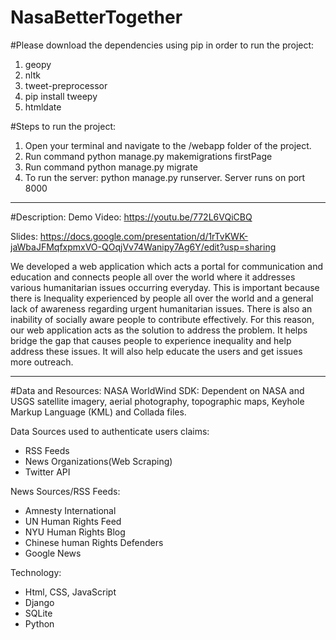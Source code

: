 # NasaBetterTogether

#Please download the dependencies using pip in order to run the project:
1. geopy
2. nltk
3. tweet-preprocessor
4. pip install tweepy
5. htmldate

#Steps to run the project:
1. Open your terminal and navigate to the /webapp folder of the project.
2. Run command python manage.py makemigrations firstPage
3. Run command python manage.py migrate
4. To run the server: python manage.py runserver. Server runs on port 8000

-------------------------------------------------------------------------------------
#Description:
Demo Video: https://youtu.be/772L6VQiCBQ

Slides: https://docs.google.com/presentation/d/1rTvKWK-jaWbaJFMqfxpmxVO-QOqjVv74Wanipy7Ag6Y/edit?usp=sharing

We developed a web application which acts a portal for communication and education and connects people all over the world where it addresses various humanitarian issues occurring everyday. 
This is important because there is Inequality experienced by people all over the world and a general lack of awareness regarding urgent humanitarian issues. 
There is also an inability of socially aware people to contribute effectively. 
For this reason, our web application acts as the solution to address the problem. 
It helps bridge the gap that causes people to experience inequality and help address these issues. 
It will also help educate the users and get issues more outreach.

--------------------------------------------------------------------------------------
#Data and Resources:
NASA WorldWind SDK: Dependent on NASA and USGS satellite imagery, aerial photography, topographic maps, Keyhole Markup Language (KML) and Collada files.

Data Sources used to authenticate users claims:
- RSS Feeds
- News Organizations(Web Scraping)
- Twitter API

News Sources/RSS Feeds:
- Amnesty International
- UN Human Rights Feed
- NYU Human Rights Blog
- Chinese human Rights Defenders
- Google News

Technology:
- Html, CSS, JavaScript
- Django
- SQLite
- Python

